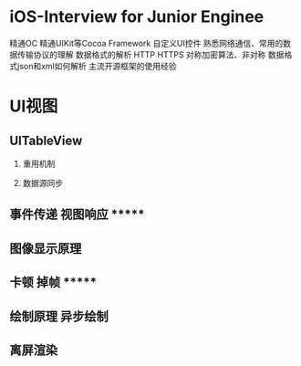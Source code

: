 # iOS-Interview for Junior Enginee
精通OC
精通UIKit等Cocoa Framework 自定义UI控件
熟悉网络通信、常用的数据传输协议的理解 数据格式的解析 HTTP HTTPS 对称加密算法、非对称 数据格式json和xml如何解析
主流开源框架的使用经验

# UI视图 
## UITableView
1. 重用机制

2. 数据源同步

## 事件传递 视图响应 *****
## 图像显示原理
## 卡顿 掉帧 *****
## 绘制原理 异步绘制
## 离屏渲染



